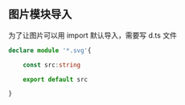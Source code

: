 
## 图片模块导入

为了让图片可以用 import 默认导入，需要写 d.ts 文件
```ts
declare module '*.svg'{

    const src:string

    export default src

}
```
